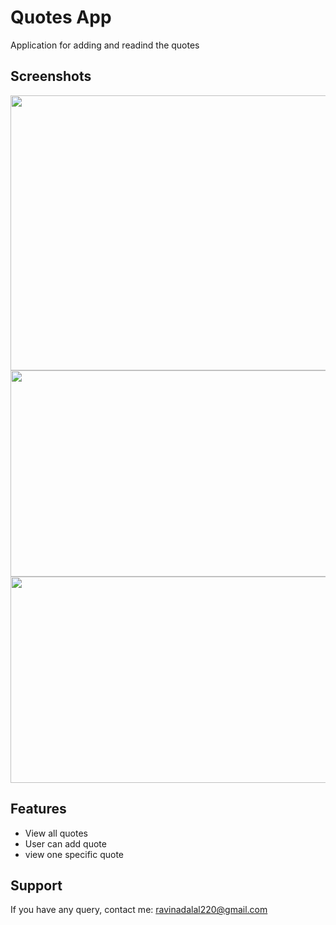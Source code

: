 # Quotes App

Application for adding and readind the quotes


## Screenshots

<img src="https://user-images.githubusercontent.com/90137092/186137121-14180fd6-ec30-4f07-b5be-0af9060b0c03.jpeg" width="660" height="440"> 

<img src="https://user-images.githubusercontent.com/90137092/186137300-ffc5a6f3-8845-44b8-a851-0a6d16d3252a.jpeg" width="660" height="330"> 

<img src="https://user-images.githubusercontent.com/90137092/186137435-05df50b5-24a5-495f-baee-bd391ce6c318.jpeg" width="660" height="330">  


## Features

- View all quotes
- User can add quote 
- view one specific quote


## Support

If you have any query, contact me: ravinadalal220@gmail.com
